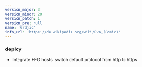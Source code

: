 ```yaml
---
version_major: 3
version_minor: 20
version_patch: 1
version_pre: null
name: 'Grdjic'
info_url: 'https://de.wikipedia.org/wiki/Eva_(Comic)'
---
```


### deploy
- Integrate HFG hosts; switch default protocol from http to https

